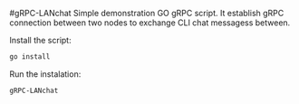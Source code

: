 #gRPC-LANchat
Simple demonstration GO gRPC script. It establish gRPC connection between two nodes to exchange CLI chat messagess between.

Install the script:

```sh
go install
```
Run the instalation:
```sh
gRPC-LANchat
```
